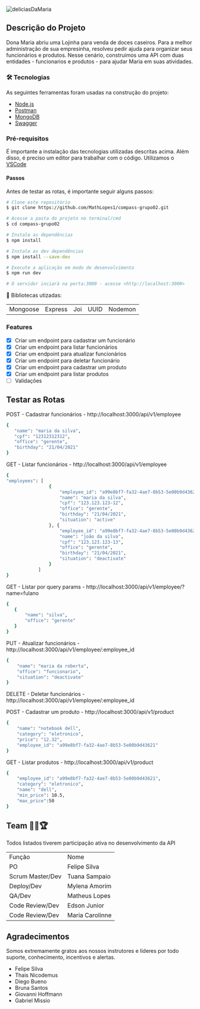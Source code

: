 ![deliciasDaMaria](https://user-images.githubusercontent.com/63256085/150689737-60513bc0-8df8-46c1-b89d-69b0cbab21c9.png)



## Descrição do Projeto
Dona Maria abriu uma Lojinha para venda de doces caseiros. Para a melhor administração de sua empresinha, resolveu pedir ajuda para organizar seus funcionários e produtos. Nesse cenário, construimos uma API com duas entidades - funcionarios e produtos - para ajudar Maria em suas atividades.  

### 🛠 Tecnologias
As seguintes ferramentas foram usadas na construção do projeto:

- [Node.js](https://nodejs.org/en/)
- [Postman](https://www.postman.com/)
- [MongoDB](https://www.mongodb.com/)
- [Swagger](https://swagger.io/)

### Pré-requisitos
É importante a instalação das tecnologias utilizadas descritas acima. Além disso, é preciso um editor para trabalhar com o código. Utilizamos o [VSCode](https://code.visualstudio.com/)

#### Passos
Antes de testar as rotas, é importante seguir alguns passos:

```bash
# Clone este repositório
$ git clone https://github.com/MathLopes1/compass-grupo02.git

# Acesse a pasta do projeto no terminal/cmd
$ cd compass-grupo02

# Instale as dependências
$ npm install

# Instale as dev dependências
$ npm install --save-dev

# Execute a aplicação em modo de desenvolvimento
$ npm run dev

# O servidor inciará na porta:3000 - acesse <http://localhost:3000>
```
:file_folder: Bibliotecas utizadas:
<table>
  <tr>
    <td>Mongoose</td>
    <td>Express</td>
    <td>Joi</td>
    <td>UUID</td>
    <td>Nodemon</td>    
  </tr>
</table>

### Features

- [x] Criar um endpoint para cadastrar um funcionário
- [x] Criar um endpoint para listar funcionários
- [x] Criar um endpoint para atualizar funcionários
- [x] Criar um endpoint para deletar funcionário
- [x] Criar um endpoint para cadastrar um produto
- [x] Criar um endpoint para listar produtos
- [ ] Validações
 
 ## Testar as Rotas

POST - Cadastrar funcionários - http://localhost:3000/api/v1/employee
 ```bash
{
    "name": "maria da silva",
    "cpf": "12312312312",
    "office": "gerente",
    "birthday": "21/04/2021"
}
 ```
GET - Listar funcionários - http://localhost:3000/api/v1/employee
```bash
{
"employees": [
                {
                    "employee_id": "a99e8bf7-fa32-4ae7-8b53-5e00b9d43621",
                    "name": "maria da silva",
                    "cpf": "123.123.123-12",
                    "office": "gerente",
                    "birthday": "21/04/2021",
                    "situation": "active"
                }, {
                    "employee_id": "a99e8bf7-fa32-4ae7-8b53-5e00b9d43622",
                    "name": "joão da silva",
                    "cpf": "123.123.123-13",
                    "office": "gerente",
                    "birthday": "21/04/2021",
                    "situation": "deactivate"
                }
            ]
}


```
GET - Listar por query params - http://localhost:3000/api/v1/employee/?name=fulano
 ```bash
 {
    {
        "name": "silva",
        "office": "gerente"
    }
}
 ```
PUT - Atualizar funcionários - http://localhost:3000/api/v1/employee/:employee_id
```bash
{
    "name": "maria da roberta",
    "office": "funcionario",
    "situation": "deactivate"
}
```
DELETE - Deletar funcionários - http://localhost:3000/api/v1/employee/:employee_id

POST - Cadastrar um produto - http://localhost:3000/api/v1/product
```bash
{
    "name": "notebook dell",
    "category": "eletronico",
    "price": "12.32",
    "employee_id": "a99e8bf7-fa32-4ae7-8b53-5e00b9d43621"
}
```
GET - Listar produtos - http://localhost:3000/api/v1/product
```bash
{
    "employee_id": "a99e8bf7-fa32-4ae7-8b53-5e00b9d43621",
    "category": "eletronico",
    "name": "dell",
    "min_price": 10.5,
    "max_price":50
}
```
## Team :man_technologist::trophy:	
Todos listados tiverem participação ativa no desenvolvimento da API
<table>
    <tr>
        <td>Função</td>
        <td>Nome</td>
    </tr>
    <tr>
        <td>PO</td>
        <td>Felipe Silva</td>
    </tr>
    <tr>
        <td>Scrum Master/Dev</td>
        <td>Tuana Sampaio</td>
    </tr>
    <tr>
        <td>Deploy/Dev</td>
        <td>Mylena Amorim</td>
    </tr> 
    <tr>
        <td>QA/Dev</td>
        <td>Matheus Lopes</td>
    </tr>     
    <tr>
        <td>Code Review/Dev</td>
        <td>Edson Junior</td>
    </tr>     
    <tr>
        <td>Code Review/Dev</td>
        <td>Maria Carolinne</td>
    </tr>        
</table>

## Agradecimentos
Somos extremamente gratos aos nossos instrutores e líderes por todo suporte, conhecimento, incentivos e alertas.

* Felipe Silva
* Thais Nicodemus
* Diego Bueno
* Bruna Santos
* Giovanni Hoffmann
* Gabriel Missio 

